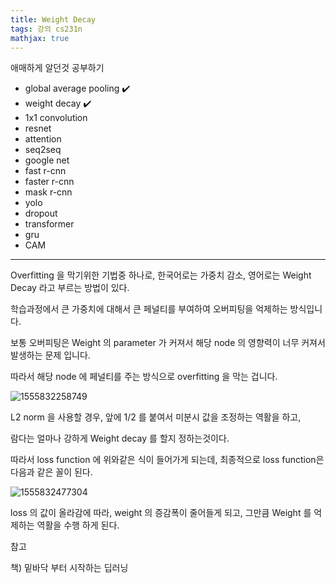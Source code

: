 ```yaml
---
title: Weight Decay
tags: 강의 cs231n
mathjax: true
---
```



애매하게 알던것 공부하기

- global average pooling :heavy_check_mark:
- weight decay :heavy_check_mark:
- 1x1 convolution 
- resnet
- attention
- seq2seq
- google net
- fast r-cnn
- faster r-cnn
- mask r-cnn
- yolo
- dropout
- transformer
- gru
- CAM

---



Overfitting 을 막기위한 기법중 하나로, 한국어로는 가중치 감소, 영어로는 Weight Decay 라고 부르는 방법이 있다.

학습과정에서 큰 가중치에 대해서 큰 페널티를 부여하여 오버피팅을 억제하는 방식입니다.



보통 오버피팅은 Weight 의 parameter 가 커져서 해당 node 의 영향력이 너무 커져서 발생하는 문제 입니다.

따라서 해당 node 에 페널티를 주는 방식으로 overfitting 을 막는 겁니다.

![1555832258749](https://strutive07.github.io/assets/images/til_images/images/weight-decay1.png)





L2 norm 을 사용할 경우, 앞에  1/2 를 붙여서 미분시 값을 조정하는 역활을 하고,

람다는 얼마나 강하게 Weight decay 를 할지 정하는것이다.

따라서 loss function 에 위와같은 식이 들어가게 되는데, 최종적으로 loss function은 다음과 같은 꼴이 된다.

![1555832477304](https://strutive07.github.io/assets/images/til_images/images/weight-decay2.png)

loss 의 값이 올라감에 따라, weight 의 증감폭이 줄어들게 되고,  그만큼 Weight 를 억제하는 역활을 수행 하게 된다.



참고

책) 밑바닥 부터 시작하는 딥러닝
